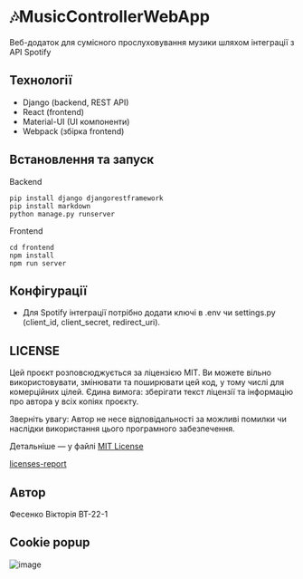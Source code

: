 
# 🎶MusicControllerWebApp 
Веб-додаток для сумісного прослуховування музики шляхом інтеграції з API Spotify

## Технології 

- Django (backend, REST API)
- React (frontend)
- Material-UI (UI компоненти)
- Webpack (збірка frontend)

## Встановлення та запуск

Backend
```puthon
pip install django djangorestframework
pip install markdown
python manage.py runserver
```

Frontend
```react
cd frontend
npm install
npm run server
```
## Конфігурації
- Для Spotify інтеграції потрібно додати ключі в .env чи settings.py (client_id, client_secret, redirect_uri).

## LICENSE
Цей проєкт розповсюджується за ліцензією MIT.
Ви можете вільно використовувати, змінювати та поширювати цей код, у тому числі для комерційних цілей.
Єдина вимога: зберігати текст ліцензії та інформацію про автора у всіх копіях проєкту.

Зверніть увагу:
Автор не несе відповідальності за можливі помилки чи наслідки використання цього програмного забезпечення.

Детальніше — у файлі [MIT License](https://github.com/v1fes/MusicControllerWebApp/blob/main/LICENSE)

[licenses-report](https://github.com/v1fes/MusicControllerWebApp/blob/main/music_controller/licenses-report.txt)

## Автор
Фесенко Вікторія ВТ-22-1
## Cookie popup
![image](https://github.com/user-attachments/assets/480ce235-7db3-4c67-9439-8221a33a93f2)

